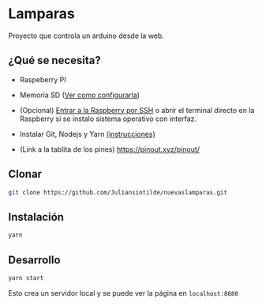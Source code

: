 # Lamparas

Proyecto que controla un arduino desde la web.

## ¿Qué se necesita?

- Raspeberry PI
- Memoria SD ([Ver como configurarla](./docs/preparar-sd.md))
- (Opcional) [Entrar a la Raspberry por SSH](./docs/entrar-a-raspberry.md) o abrir el terminal directo en la Raspberry si se instalo sistema operativo con interfaz.

- Instalar Git, Nodejs y Yarn [(instrucciones)](./docs/instalar-dependencias.md)

- (Link a la tablita de los pines) https://pinout.xyz/pinout/

## Clonar

```bash
git clone https://github.com/Juliansintilde/nuevaslamparas.git
```

## Instalación

```bash
yarn
```

## Desarrollo

```bash
yarn start
```

Esto crea un servidor local y se puede ver la página en `localhost:8080`
